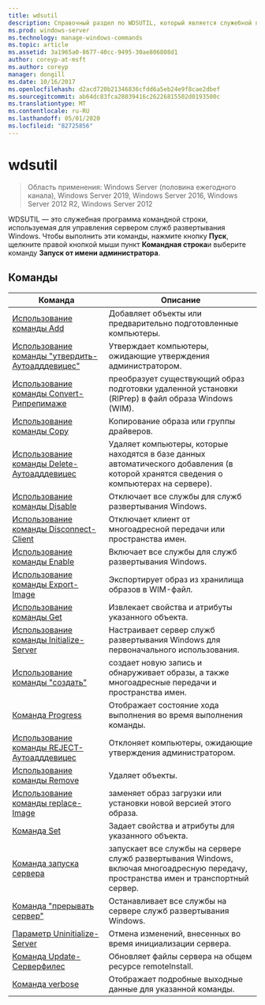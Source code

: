```yaml
---
title: wdsutil
description: Справочный раздел по WDSUTIL, который является служебной программой командной строки, используемой для управления сервером служб развертывания Windows.
ms.prod: windows-server
ms.technology: manage-windows-commands
ms.topic: article
ms.assetid: 3a1965a0-8677-40cc-9495-30ae806808d1
author: coreyp-at-msft
ms.author: coreyp
manager: dongill
ms.date: 10/16/2017
ms.openlocfilehash: d2acd720b21346836cfdd6a5eb24e9f8cae2dbef
ms.sourcegitcommit: ab64dc83fca28039416c26226815502d0193500c
ms.translationtype: MT
ms.contentlocale: ru-RU
ms.lasthandoff: 05/01/2020
ms.locfileid: "82725856"
---
```

# <a name="wdsutil"></a>wdsutil

> Область применения: Windows Server (половина ежегодного канала), Windows Server 2019, Windows Server 2016, Windows Server 2012 R2, Windows Server 2012

WDSUTIL — это служебная программа командной строки, используемая для управления сервером служб развертывания Windows. Чтобы выполнить эти команды, нажмите кнопку **Пуск**, щелкните правой кнопкой мыши пункт **Командная строка**и выберите команду **Запуск от имени администратора**.  
## <a name="commands"></a>Команды  
|Команда|Описание|  
|------|--------|  
|[Использование команды Add](using-the-add-command.md)|Добавляет объекты или предварительно подготовленные компьютеры.|  
|[Использование команды "утвердить-Аутоадддевицес"](using-the-approve-autoadddevices-command.md)|Утверждает компьютеры, ожидающие утверждения администратором.|  
|[Использование команды Convert-Рипрепимаже](using-the-convert-riprepimage-command.md)|преобразует существующий образ подготовки удаленной установки (RIPrep) в файл образа Windows (WIM).|  
|[Использование команды Copy](using-the-copy-command.md)|Копирование образа или группы драйверов.|  
|[Использование команды Delete-Аутоадддевицес](using-the-delete-autoadddevices-command.md)|Удаляет компьютеры, которые находятся в базе данных автоматического добавления (в которой хранятся сведения о компьютерах на сервере).|  
|[Использование команды Disable](using-the-disable-command.md)|Отключает все службы для служб развертывания Windows.|  
|[Использование команды Disconnect-Client](using-the-disconnect-client-command.md)|Отключает клиент от многоадресной передачи или пространства имен.|  
|[Использование команды Enable](using-the-enable-command.md)|Включает все службы для служб развертывания Windows.|  
|[Использование команды Export-Image](using-the-export-image-command.md)|Экспортирует образ из хранилища образов в WIM-файл.|  
|[Использование команды Get](using-the-get-command.md)|Извлекает свойства и атрибуты указанного объекта.|  
|[Использование команды Initialize-Server](using-the-initialize-server-command.md)|Настраивает сервер служб развертывания Windows для первоначального использования.|  
|[Использование команды "создать"](using-the-new-command.md)|создает новую запись и обнаруживает образы, а также многоадресные передачи и пространства имен.|  
|[Команда Progress](the-progress-command.md)|Отображает состояние хода выполнения во время выполнения команды.|  
|[Использование команды REJECT-Аутоадддевицес](using-the-reject-autoadddevices-command.md)|Отклоняет компьютеры, ожидающие утверждения администратором.|  
|[Использование команды Remove](using-the-remove-command.md)|Удаляет объекты.|  
|[Использование команды replace-Image](using-the-replace-image-command.md)|заменяет образ загрузки или установки новой версией этого образа.|  
|[Команда Set](the-set-command.md)|Задает свойства и атрибуты для указанного объекта.|  
|[Команда запуска сервера](the-start-server-command.md)|запускает все службы на сервере служб развертывания Windows, включая многоадресную передачу, пространства имен и транспортный сервер.|  
|[Команда "прерывать сервер"](the-stop-server-command.md)|Останавливает все службы на сервере служб развертывания Windows.|  
|[Параметр Uninitialize-Server](the-uninitialize-server-option.md)|Отмена изменений, внесенных во время инициализации сервера.|  
|[Команда Update-Серверфилес](the-update-serverfiles-command.md)|Обновляет файлы сервера на общем ресурсе remoteInstall.|  
|[Команда verbose](the-verbose-command.md)|Отображает подробные выходные данные для указанной команды.|  
